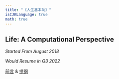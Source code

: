 ```yaml
---
title: "《人生基本功》"
isCJKLanguage: true
math: true
---
```


## Life: A Computational Perspective

_Started From August 2018_

_Would Resume in Q3 2022_

[前言](preface) & [提纲](outline)